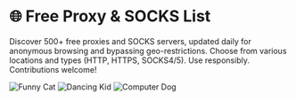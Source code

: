 # 🌐 Free Proxy & SOCKS List

Discover 500+ free proxies and SOCKS servers, updated daily for anonymous browsing and bypassing geo-restrictions. Choose from various locations and types (HTTP, HTTPS, SOCKS4/5). Use responsibly. Contributions welcome!

![Funny Cat](https://media.giphy.com/media/JIX9t2j0ZTN9S/giphy.gif)
![Dancing Kid](https://media.giphy.com/media/26tPplGWjN0xLybiU/giphy.gif)
![Computer Dog](https://media.giphy.com/media/l1J3preURPiwjRPvG/giphy.gif)

